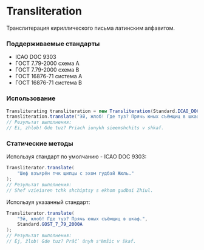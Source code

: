 # Transliteration
Транслитерация кириллического письма латинским алфавитом.

### Поддерживаемые стандарты
* ICAO DOC 9303
* ГОСТ 7.79-2000 схема A
* ГОСТ 7.79-2000 схема B
* ГОСТ 16876-71 система А
* ГОСТ 16876-71 система B

### Использование
```java
Transliterating transliteration = new Transliteration(Standard.ICAO_DOC_9303);
transliteration.translate("Эй, жлоб! Где туз? Прячь юных съёмщиц в шкаф.");
// Результат выполнения:
// Ei, zhlob! Gde tuz? Priach iunykh sieemshchits v shkaf.
```

### Статические методы
Используя стандарт по умолчанию - ICAO DOC 9303:
```java
Transliterator.translate(
	"Шеф взъярён тчк щипцы с эхом гудбай Жюль."
);
// Результат выполнения:
// Shef vzieiaren tchk shchiptsy s ekhom gudbai Zhiul.
```

Используя указанный стандарт:
```java
Transliterator.translate(
    "Эй, жлоб! Где туз? Прячь юных съёмщиц в шкаф.",
    Standard.GOST_7_79_2000A
);
// Результат выполнения:
// Èj, žlob! Gde tuz? Prâčʹ ûnyh sʺёmŝic v škaf.
```